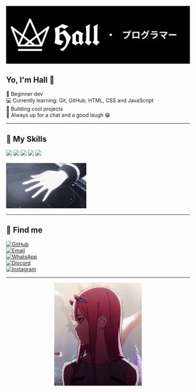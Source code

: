<div align="center">
  <img src="https://raw.githubusercontent.com/Hall065/Hall065/main/banner.png"/>
</div>

## Yo, I'm Hall 👋

🖤 Beginner dev  
💻 Currently learning: Git, GitHub, HTML, CSS and JavaScript  
🚀 Building cool projects  
💬 Always up for a chat and a good laugh 😁  

---

## 🧠 My Skills

<p>
  <img src="https://img.shields.io/badge/-HTML5-E34F26?style=flat&logo=html5&logoColor=fff">
  <img src="https://img.shields.io/badge/-CSS3-1572B6?style=flat&logo=css3&logoColor=fff">
  <img src="https://img.shields.io/badge/-JavaScript-F7DF1E?style=flat&logo=javascript&logoColor=000">
  <img src="https://img.shields.io/badge/-Git-F05032?style=flat&logo=git&logoColor=fff">
  <img src="https://img.shields.io/badge/-GitHub-181717?style=flat&logo=github&logoColor=fff">
  <br><br>
  <img src="tatsuya.gif" width="220px">
</p>

---

## 🔗 Find me

[![GitHub](https://img.shields.io/badge/-GitHub-181717?style=flat-square&logo=github&logoColor=white)](https://github.com/Hall065)  
[![Email](https://img.shields.io/badge/-Email-D14836?style=flat-square&logo=gmail&logoColor=white)](mailto:hall065.2022@gmail.com)  
[![WhatsApp](https://img.shields.io/badge/-WhatsApp-25D366?style=flat-square&logo=whatsapp&logoColor=white)](https://wa.me/5519984472205)  
[![Discord](https://img.shields.io/badge/-Discord-5865F2?style=flat-square&logo=discord&logoColor=white)](https://discord.com/users/1066341368621965382)  
[![Instagram](https://img.shields.io/badge/-Instagram-E4405F?style=flat-square&logo=instagram&logoColor=white)](https://instagram.com/joao_vitorf05)

---

<div align="center">
  <img src="zr2sono.gif" width="240px">
</div>
